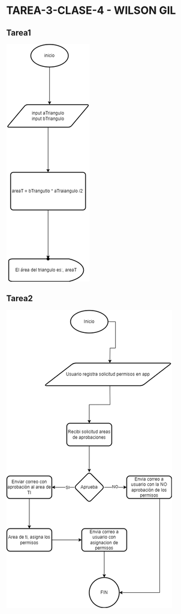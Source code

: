 # TAREA-3-CLASE-4 - WILSON GIL

## Tarea1

!['Área del Triángulo'](areaTriangulo.png)


## Tarea2

!['Proceso permisos'](solicitudPermisosApp.png)